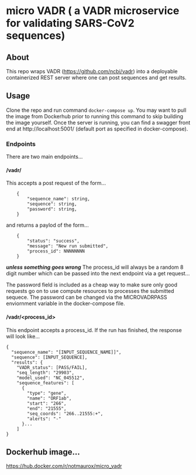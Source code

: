 # micro VADR ( a VADR microservice for validating SARS-CoV2 sequences)

## About
This repo wraps VADR (https://github.com/ncbi/vadr) into a deployable containerized  REST server where one can post sequences and get results. 

## Usage
Clone the repo and run command `docker-compose up`. You may want to pull the image from Dockerhub prior to running this command to skip building the image yourself. Once the server is running, you can find a swagger front end at http://localhost:5001/ (default port as specified in docker-compose).

### Endpoints
There are two main endpoints...

#### /vadr/
This accepts a post request of the form...
```
    {
        "sequence_name": string,
        "sequence": string,
        "password": string,
    }
```
and returns a paylod of the form...
```
    {
        "status": "success",
        "message": "New run submitted",
        "process_id": NNNNNNNN
    }
```
***unless something goes wrong***
The process_id will always be a random 8 digit number which can be passed into the next endpoint via a get request...

The password field is included as a cheap way to make sure only good requests go on to use compute resources to processes the submitted sequece. The password can be changed via the MICROVADRPASS enviornment variable in the docker-compose file. 

#### /vadr/<process_id>
This endpoint accepts a process_id. If the run has finished, the response will look like...
```
{
  "sequence_name": "[INPUT_SEQUENCE_NAME]]",
  "sequence": [INPUT_SEQUENCE],
  "results": {
    "VADR_status": [PASS/FAIL],
    "seq_length": "29903",
    "model_used": "NC_045512",
    "sequence_features": [
      {
        "type": "gene",
        "name": "ORF1ab",
        "start": "266",
        "end": "21555",
        "seq_coords": "266..21555:+",
        "alerts": "-"
      }...
    ]
}
```

## Dockerhub image...
https://hub.docker.com/r/notmaurox/micro_vadr
